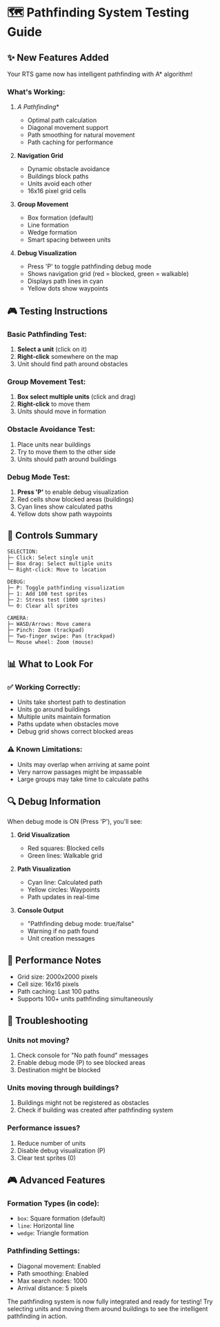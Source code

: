 # 🗺️ Pathfinding System Testing Guide

## ✨ New Features Added

Your RTS game now has intelligent pathfinding with A* algorithm!

### **What's Working:**

1. **A* Pathfinding**
   - Optimal path calculation
   - Diagonal movement support
   - Path smoothing for natural movement
   - Path caching for performance

2. **Navigation Grid**
   - Dynamic obstacle avoidance
   - Buildings block paths
   - Units avoid each other
   - 16x16 pixel grid cells

3. **Group Movement**
   - Box formation (default)
   - Line formation
   - Wedge formation
   - Smart spacing between units

4. **Debug Visualization**
   - Press 'P' to toggle pathfinding debug mode
   - Shows navigation grid (red = blocked, green = walkable)
   - Displays path lines in cyan
   - Yellow dots show waypoints

## 🎮 Testing Instructions

### Basic Pathfinding Test:
1. **Select a unit** (click on it)
2. **Right-click** somewhere on the map
3. Unit should find path around obstacles

### Group Movement Test:
1. **Box select multiple units** (click and drag)
2. **Right-click** to move them
3. Units should move in formation

### Obstacle Avoidance Test:
1. Place units near buildings
2. Try to move them to the other side
3. Units should path around buildings

### Debug Mode Test:
1. **Press 'P'** to enable debug visualization
2. Red cells show blocked areas (buildings)
3. Cyan lines show calculated paths
4. Yellow dots show path waypoints

## 🎯 Controls Summary

```
SELECTION:
├─ Click: Select single unit
├─ Box drag: Select multiple units
└─ Right-click: Move to location

DEBUG:
├─ P: Toggle pathfinding visualization
├─ 1: Add 100 test sprites
├─ 2: Stress test (1000 sprites)
└─ 0: Clear all sprites

CAMERA:
├─ WASD/Arrows: Move camera
├─ Pinch: Zoom (trackpad)
├─ Two-finger swipe: Pan (trackpad)
└─ Mouse wheel: Zoom (mouse)
```

## 📊 What to Look For

### ✅ Working Correctly:
- Units take shortest path to destination
- Units go around buildings
- Multiple units maintain formation
- Paths update when obstacles move
- Debug grid shows correct blocked areas

### ⚠️ Known Limitations:
- Units may overlap when arriving at same point
- Very narrow passages might be impassable
- Large groups may take time to calculate paths

## 🔍 Debug Information

When debug mode is ON (Press 'P'), you'll see:

1. **Grid Visualization**
   - Red squares: Blocked cells
   - Green lines: Walkable grid

2. **Path Visualization**
   - Cyan line: Calculated path
   - Yellow circles: Waypoints
   - Path updates in real-time

3. **Console Output**
   - "Pathfinding debug mode: true/false"
   - Warning if no path found
   - Unit creation messages

## 🚀 Performance Notes

- Grid size: 2000x2000 pixels
- Cell size: 16x16 pixels
- Path caching: Last 100 paths
- Supports 100+ units pathfinding simultaneously

## 🐛 Troubleshooting

### Units not moving?
1. Check console for "No path found" messages
2. Enable debug mode (P) to see blocked areas
3. Destination might be blocked

### Units moving through buildings?
1. Buildings might not be registered as obstacles
2. Check if building was created after pathfinding system

### Performance issues?
1. Reduce number of units
2. Disable debug visualization (P)
3. Clear test sprites (0)

## 🎮 Advanced Features

### Formation Types (in code):
- `box`: Square formation (default)
- `line`: Horizontal line
- `wedge`: Triangle formation

### Pathfinding Settings:
- Diagonal movement: Enabled
- Path smoothing: Enabled
- Max search nodes: 1000
- Arrival distance: 5 pixels

The pathfinding system is now fully integrated and ready for testing! Try selecting units and moving them around buildings to see the intelligent pathfinding in action.